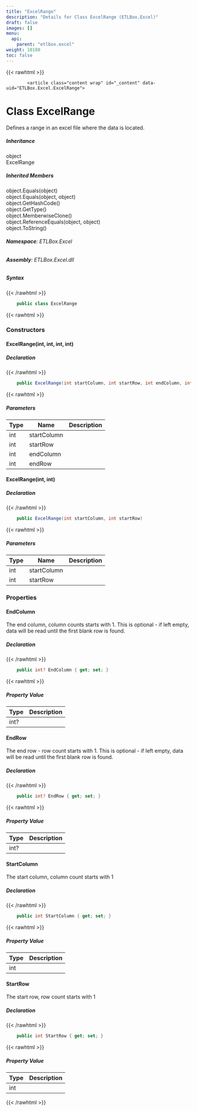 ```yaml
---
title: "ExcelRange"
description: "Details for Class ExcelRange (ETLBox.Excel)"
draft: false
images: []
menu:
  api:
    parent: "etlbox.excel"
weight: 10180
toc: false
---
```


{{< rawhtml >}}

            <article class="content wrap" id="_content" data-uid="ETLBox.Excel.ExcelRange">
  <h1 id="ETLBox_Excel_ExcelRange" data-uid="ETLBox.Excel.ExcelRange" class="text-break">Class ExcelRange
</h1>
  <div class="markdown level0 summary"><p>Defines a range in an excel file where the data is located.</p>
</div>
  <div class="markdown level0 conceptual"></div>
  <div class="inheritance">
    <h5>Inheritance</h5>
    <div class="level0"><span class="xref">object</span></div>
    <div class="level1"><span class="xref">ExcelRange</span></div>
  </div>
  <div class="inheritedMembers">
    <h5>Inherited Members</h5>
    <div>
      <span class="xref">object.Equals(object)</span>
    </div>
    <div>
      <span class="xref">object.Equals(object, object)</span>
    </div>
    <div>
      <span class="xref">object.GetHashCode()</span>
    </div>
    <div>
      <span class="xref">object.GetType()</span>
    </div>
    <div>
      <span class="xref">object.MemberwiseClone()</span>
    </div>
    <div>
      <span class="xref">object.ReferenceEquals(object, object)</span>
    </div>
    <div>
      <span class="xref">object.ToString()</span>
    </div>
  </div>
<h6><strong>Namespace</strong>: ETLBox.Excel</h6>
  <h6><strong>Assembly</strong>: ETLBox.Excel.dll</h6>
  <h5 id="ETLBox_Excel_ExcelRange_syntax">Syntax</h5>
{{< /rawhtml >}}

```C#
    public class ExcelRange
```

{{< rawhtml >}}
  <h3 id="constructors">Constructors
</h3>
  <a id="ETLBox_Excel_ExcelRange__ctor_" data-uid="ETLBox.Excel.ExcelRange.#ctor*"></a>
  <h4 id="ETLBox_Excel_ExcelRange__ctor_System_Int32_System_Int32_System_Int32_System_Int32_" data-uid="ETLBox.Excel.ExcelRange.#ctor(System.Int32,System.Int32,System.Int32,System.Int32)">ExcelRange(int, int, int, int)</h4>
  <div class="markdown level1 summary"></div>
  <div class="markdown level1 conceptual"></div>
  <h5 class="declaration">Declaration</h5>
{{< /rawhtml >}}

```C#
    public ExcelRange(int startColumn, int startRow, int endColumn, int endRow)
```

{{< rawhtml >}}
  <h5 class="parameters">Parameters</h5>
  <table class="table table-bordered table-striped table-condensed">
    <thead>
      <tr>
        <th>Type</th>
        <th>Name</th>
        <th>Description</th>
      </tr>
    </thead>
    <tbody>
      <tr>
        <td><span class="xref">int</span></td>
        <td><span class="parametername">startColumn</span></td>
        <td></td>
      </tr>
      <tr>
        <td><span class="xref">int</span></td>
        <td><span class="parametername">startRow</span></td>
        <td></td>
      </tr>
      <tr>
        <td><span class="xref">int</span></td>
        <td><span class="parametername">endColumn</span></td>
        <td></td>
      </tr>
      <tr>
        <td><span class="xref">int</span></td>
        <td><span class="parametername">endRow</span></td>
        <td></td>
      </tr>
    </tbody>
  </table>
  <a id="ETLBox_Excel_ExcelRange__ctor_" data-uid="ETLBox.Excel.ExcelRange.#ctor*"></a>
  <h4 id="ETLBox_Excel_ExcelRange__ctor_System_Int32_System_Int32_" data-uid="ETLBox.Excel.ExcelRange.#ctor(System.Int32,System.Int32)">ExcelRange(int, int)</h4>
  <div class="markdown level1 summary"></div>
  <div class="markdown level1 conceptual"></div>
  <h5 class="declaration">Declaration</h5>
{{< /rawhtml >}}

```C#
    public ExcelRange(int startColumn, int startRow)
```

{{< rawhtml >}}
  <h5 class="parameters">Parameters</h5>
  <table class="table table-bordered table-striped table-condensed">
    <thead>
      <tr>
        <th>Type</th>
        <th>Name</th>
        <th>Description</th>
      </tr>
    </thead>
    <tbody>
      <tr>
        <td><span class="xref">int</span></td>
        <td><span class="parametername">startColumn</span></td>
        <td></td>
      </tr>
      <tr>
        <td><span class="xref">int</span></td>
        <td><span class="parametername">startRow</span></td>
        <td></td>
      </tr>
    </tbody>
  </table>
  <h3 id="properties">Properties
</h3>
  <a id="ETLBox_Excel_ExcelRange_EndColumn_" data-uid="ETLBox.Excel.ExcelRange.EndColumn*"></a>
  <h4 id="ETLBox_Excel_ExcelRange_EndColumn" data-uid="ETLBox.Excel.ExcelRange.EndColumn">EndColumn</h4>
  <div class="markdown level1 summary"><p>The end column, column counts starts with 1.
This is optional - if left empty, data will be read until the first blank row is found.</p>
</div>
  <div class="markdown level1 conceptual"></div>
  <h5 class="declaration">Declaration</h5>
{{< /rawhtml >}}

```C#
    public int? EndColumn { get; set; }
```

{{< rawhtml >}}
  <h5 class="propertyValue">Property Value</h5>
  <table class="table table-bordered table-striped table-condensed">
    <thead>
      <tr>
        <th>Type</th>
        <th>Description</th>
      </tr>
    </thead>
    <tbody>
      <tr>
        <td><span class="xref">int</span>?</td>
        <td></td>
      </tr>
    </tbody>
  </table>
  <a id="ETLBox_Excel_ExcelRange_EndRow_" data-uid="ETLBox.Excel.ExcelRange.EndRow*"></a>
  <h4 id="ETLBox_Excel_ExcelRange_EndRow" data-uid="ETLBox.Excel.ExcelRange.EndRow">EndRow</h4>
  <div class="markdown level1 summary"><p>The end row - row count starts with 1.
This is optional - if left empty, data will be read until the first blank row is found.</p>
</div>
  <div class="markdown level1 conceptual"></div>
  <h5 class="declaration">Declaration</h5>
{{< /rawhtml >}}

```C#
    public int? EndRow { get; set; }
```

{{< rawhtml >}}
  <h5 class="propertyValue">Property Value</h5>
  <table class="table table-bordered table-striped table-condensed">
    <thead>
      <tr>
        <th>Type</th>
        <th>Description</th>
      </tr>
    </thead>
    <tbody>
      <tr>
        <td><span class="xref">int</span>?</td>
        <td></td>
      </tr>
    </tbody>
  </table>
  <a id="ETLBox_Excel_ExcelRange_StartColumn_" data-uid="ETLBox.Excel.ExcelRange.StartColumn*"></a>
  <h4 id="ETLBox_Excel_ExcelRange_StartColumn" data-uid="ETLBox.Excel.ExcelRange.StartColumn">StartColumn</h4>
  <div class="markdown level1 summary"><p>The start column, column count starts with 1</p>
</div>
  <div class="markdown level1 conceptual"></div>
  <h5 class="declaration">Declaration</h5>
{{< /rawhtml >}}

```C#
    public int StartColumn { get; set; }
```

{{< rawhtml >}}
  <h5 class="propertyValue">Property Value</h5>
  <table class="table table-bordered table-striped table-condensed">
    <thead>
      <tr>
        <th>Type</th>
        <th>Description</th>
      </tr>
    </thead>
    <tbody>
      <tr>
        <td><span class="xref">int</span></td>
        <td></td>
      </tr>
    </tbody>
  </table>
  <a id="ETLBox_Excel_ExcelRange_StartRow_" data-uid="ETLBox.Excel.ExcelRange.StartRow*"></a>
  <h4 id="ETLBox_Excel_ExcelRange_StartRow" data-uid="ETLBox.Excel.ExcelRange.StartRow">StartRow</h4>
  <div class="markdown level1 summary"><p>The start row, row count starts with 1</p>
</div>
  <div class="markdown level1 conceptual"></div>
  <h5 class="declaration">Declaration</h5>
{{< /rawhtml >}}

```C#
    public int StartRow { get; set; }
```

{{< rawhtml >}}
  <h5 class="propertyValue">Property Value</h5>
  <table class="table table-bordered table-striped table-condensed">
    <thead>
      <tr>
        <th>Type</th>
        <th>Description</th>
      </tr>
    </thead>
    <tbody>
      <tr>
        <td><span class="xref">int</span></td>
        <td></td>
      </tr>
    </tbody>
  </table>

{{< /rawhtml >}}
